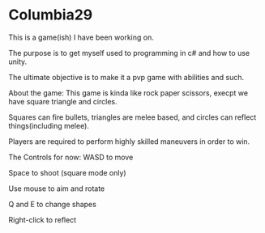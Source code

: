 # Columbia29
This is a game(ish) I have been working on.
 
The purpose is to get myself used to programming in c# and how to use unity.
 
The ultimate objective is to make it a pvp game with abilities and such.

About the game:
This game is kinda like rock paper scissors, execpt we have square triangle and circles.
 
Squares can fire bullets, triangles are melee based, and circles can reflect things(including melee).
 
Players are required to perform highly skilled maneuvers in order to win.


The Controls for now:
  WASD to move 
   
  Space to shoot (square mode only)
   
  Use mouse to aim and rotate
   
  Q and E to change shapes
   
  Right-click to reflect 
   
